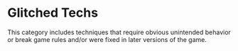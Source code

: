 # Glitched Techs

This category includes techniques that require obvious unintended behavior or break game rules and/or were fixed in later versions of the game.

